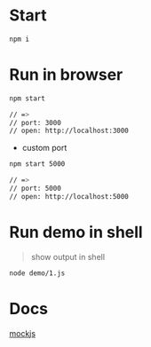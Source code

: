 # Start

```bash
npm i
```

# Run in browser

```bash
npm start

// =>
// port: 3000
// open: http://localhost:3000
```

- custom port


```bash
npm start 5000

// =>
// port: 5000
// open: http://localhost:5000
```


# Run demo in shell
> show output in shell

```bash
node demo/1.js
```


# Docs

[mockjs](http://mockjs.com)